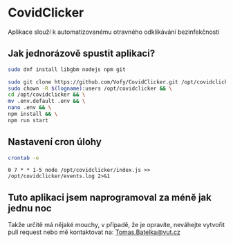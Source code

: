 # CovidClicker
Aplikace slouží k automatizovanému otravného odklikávání bezinfekčnosti

## Jak jednorázově spustit aplikaci?
```bash
sudo dnf install libgbm nodejs npm git
```
```bash
sudo git clone https://github.com/Vofy/CovidClicker.git /opt/covidclicker && \
sudo chown -R $(logname):users /opt/covidclicker && \
cd /opt/covidclicker && \
mv .env.default .env && \
nano .env && \
npm install && \
npm run start
```

## Nastavení cron úlohy
```bash
crontab -e
```
```cron
0 7 * * 1-5 node /opt/covidclicker/index.js >> /opt/covidclicker/events.log 2>&1
```

## Tuto aplikaci jsem naprogramoval za méně jak jednu noc
Takže určitě má nějaké mouchy, v případě, že je opravíte, neváhejte vytvořit pull request nebo mě kontaktovat na: [Tomas.Batelka@vut.cz](mailto:Tomas.Batelka@vut.cz)
